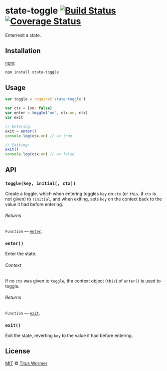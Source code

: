 # state-toggle [![Build Status][travis-badge]][travis] [![Coverage Status][codecov-badge]][codecov]

Enter/exit a state.

## Installation

[npm][]:

```bash
npm install state-toggle
```

## Usage

```javascript
var toggle = require('state-toggle')

var ctx = {on: false}
var enter = toggle('on', ctx.on, ctx)
var exit

// Entering:
exit = enter()
console.log(ctx.on) // => true

// Exiting:
exit()
console.log(ctx.on) // => false
```

## API

### `toggle(key, initial[, ctx])`

Create a toggle, which when entering toggles `key` on `ctx` (or `this`,
if `ctx` is not given) to `!initial`, and when exiting, sets `key` on
the context back to the value it had before entering.

###### Returns

`Function` — [`enter`][enter].

### `enter()`

Enter the state.

###### Context

If no `ctx` was given to `toggle`, the context object (`this`) of `enter()`
is used to toggle.

###### Returns

`Function` — [`exit`][exit].

### `exit()`

Exit the state, reverting `key` to the value it had before entering.

## License

[MIT][license] © [Titus Wormer][author]

<!-- Definitions -->

[travis-badge]: https://img.shields.io/travis/wooorm/state-toggle.svg

[travis]: https://travis-ci.org/wooorm/state-toggle

[codecov-badge]: https://img.shields.io/codecov/c/github/wooorm/state-toggle.svg

[codecov]: https://codecov.io/github/wooorm/state-toggle

[npm]: https://docs.npmjs.com/cli/install

[license]: license

[author]: https://wooorm.com

[enter]: #enter

[exit]: #exit

